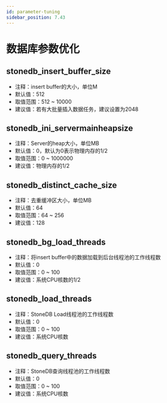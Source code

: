 ```yaml
---
id: parameter-tuning
sidebar_position: 7.43
---
```


# 数据库参数优化

## stonedb_insert_buffer_size
- 注释：insert buffer的大小，单位M
- 默认值：512
- 取值范围：512 ~ 10000
- 建议值：若有大批量插入数据任务，建议设置为2048
## stonedb_ini_servermainheapsize

- 注释：Server的heap大小，单位MB
- 默认值：0，默认为0表示物理内存的1/2
- 取值范围：0 ~ 1000000
- 建议值：物理内存的1/2
## stonedb_distinct_cache_size

- 注释：去重缓冲区大小，单位MB
- 默认值：64
- 取值范围：64 ~ 256
- 建议值：128
## stonedb_bg_load_threads

- 注释：将insert buffer中的数据加载到后台线程池的工作线程数
- 默认值：0
- 取值范围：0 ~ 100
- 建议值：系统CPU核数的1/2
## stonedb_load_threads

- 注释：StoneDB Load线程池的工作线程数
- 默认值：0
- 取值范围：0 ~ 100
- 建议值：系统CPU核数
## stonedb_query_threads

- 注释：StoneDB查询线程池的工作线程数
- 默认值：0
- 取值范围：0 ~ 100
- 建议值：系统CPU核数

